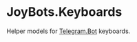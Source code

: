 # JoyBots.Keyboards

Helper models for [Telegram.Bot](https://github.com/TelegramBots/Telegram.Bot) keyboards.